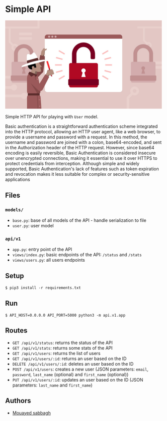 # Simple API

<img src="image/Session_authentication.jpg" alt="Alt Text">


Simple HTTP API for playing with `User` model.

Basic authentication is a straightforward authentication scheme integrated into the HTTP protocol, allowing an HTTP user agent, like a web browser, to provide a username and password with a request. In this method, the username and password are joined with a colon, base64-encoded, and sent in the Authorization header of the HTTP request. However, since base64 encoding is easily reversible, Basic Authentication is considered insecure over unencrypted connections, making it essential to use it over HTTPS to protect credentials from interception. Although simple and widely supported, Basic Authentication's lack of features such as token expiration and revocation makes it less suitable for complex or security-sensitive applications


## Files

### `models/`

- `base.py`: base of all models of the API - handle serialization to file
- `user.py`: user model

### `api/v1`

- `app.py`: entry point of the API
- `views/index.py`: basic endpoints of the API: `/status` and `/stats`
- `views/users.py`: all users endpoints


## Setup

```
$ pip3 install -r requirements.txt
```


## Run

```
$ API_HOST=0.0.0.0 API_PORT=5000 python3 -m api.v1.app
```


## Routes

- `GET /api/v1/status`: returns the status of the API
- `GET /api/v1/stats`: returns some stats of the API
- `GET /api/v1/users`: returns the list of users
- `GET /api/v1/users/:id`: returns an user based on the ID
- `DELETE /api/v1/users/:id`: deletes an user based on the ID
- `POST /api/v1/users`: creates a new user (JSON parameters: `email`, `password`, `last_name` (optional) and `first_name` (optional))
- `PUT /api/v1/users/:id`: updates an user based on the ID (JSON parameters: `last_name` and `first_name`)

## Authors

- [Mouayed sabbagh](https://github.com/MOUAYEDSB)
